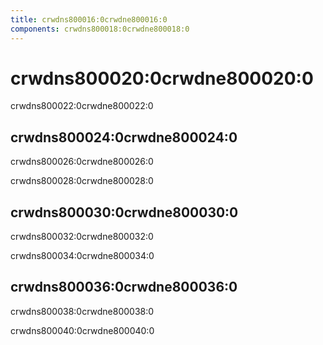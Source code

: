 ```yaml
---
title: crwdns800016:0crwdne800016:0
components: crwdns800018:0crwdne800018:0
---
```

# crwdns800020:0crwdne800020:0

<p class="description">crwdns800022:0crwdne800022:0</p>

## crwdns800024:0crwdne800024:0

crwdns800026:0crwdne800026:0

crwdns800028:0crwdne800028:0

## crwdns800030:0crwdne800030:0

crwdns800032:0crwdne800032:0

crwdns800034:0crwdne800034:0

## crwdns800036:0crwdne800036:0

crwdns800038:0crwdne800038:0

crwdns800040:0crwdne800040:0